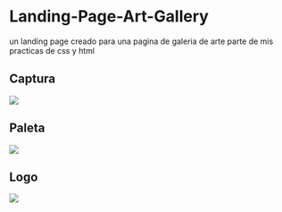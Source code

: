 # Landing-Page-Art-Gallery

un landing page creado para una pagina de galeria de arte parte de mis practicas de css y html

## Captura
![](https://i.imgur.com/zz0BZn2.jpg) 
## Paleta
![](https://i.imgur.com/nE1u01m.png)
## Logo
![](https://i.imgur.com/nWpJCPp.png)


